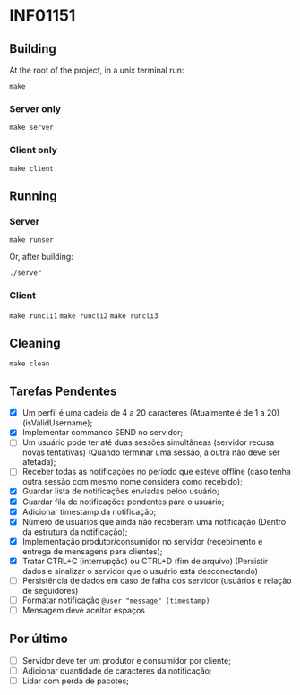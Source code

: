 # INF01151

## Building

At the root of the project, in a unix terminal run:

`make`

### Server only

`make server`

### Client only

`make client`

## Running

### Server

`make runser`

Or, after building:

`./server`

### Client

`make runcli1`
`make runcli2`
`make runcli3`

## Cleaning

`make clean`

## Tarefas Pendentes

- [x] Um perfil é uma cadeia de 4 a 20 caracteres (Atualmente é de 1 a 20) (isValidUsername);
- [x] Implementar commando SEND no servidor;
- [ ] Um usuário pode ter até duas sessões simultâneas (servidor recusa novas tentativas) (Quando terminar uma sessão, a outra não deve ser afetada);
- [ ] Receber todas as notificações no período que esteve offline (caso tenha outra sessão com mesmo nome considera como recebido);
- [x] Guardar lista de notificações enviadas peloo usuário;
- [x] Guardar fila de notificações pendentes para o usuário;
- [x] Adicionar timestamp da notificação;
- [x] Número de usuários que ainda não receberam uma notificação (Dentro da estrutura da notificação);
- [x] Implementação produtor/consumidor no servidor (recebimento e entrega de mensagens para clientes);
- [x] Tratar CTRL+C (interrupção) ou CTRL+D (fim de arquivo) (Persistir dados e sinalizar o servidor que o usuário está desconectando)
- [ ] Persistência de dados em caso de falha dos servidor (usuários e relação de seguidores)
- [ ] Formatar notificação `@user "message" (timestamp)`
- [ ] Mensagem deve aceitar espaços

## Por último

- [ ] Servidor deve ter um produtor e consumidor por cliente;
- [ ] Adicionar quantidade de caracteres da notificação;
- [ ] Lidar com perda de pacotes;
